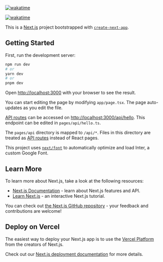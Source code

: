 <a href="https://wakatime.com/badge/user/2b9bc0da-3bf8-4082-b333-bc011089fbbb/project/9bba22e9-ab35-4d84-aa72-c6cb787fc213"><img src="https://wakatime.com/badge/user/2b9bc0da-3bf8-4082-b333-bc011089fbbb/project/9bba22e9-ab35-4d84-aa72-c6cb787fc213.svg" alt="wakatime"></a>

[![wakatime](https://wakatime.com/badge/user/2b9bc0da-3bf8-4082-b333-bc011089fbbb/project/9bba22e9-ab35-4d84-aa72-c6cb787fc213.svg)](https://wakatime.com/badge/user/2b9bc0da-3bf8-4082-b333-bc011089fbbb/project/9bba22e9-ab35-4d84-aa72-c6cb787fc213)

This is a [Next.js](https://nextjs.org/) project bootstrapped with [`create-next-app`](https://github.com/vercel/next.js/tree/canary/packages/create-next-app).

## Getting Started

First, run the development server:

```bash
npm run dev
# or
yarn dev
# or
pnpm dev
```

Open [http://localhost:3000](http://localhost:3000) with your browser to see the result.

You can start editing the page by modifying `app/page.tsx`. The page auto-updates as you edit the file.

[API routes](https://nextjs.org/docs/api-routes/introduction) can be accessed on [http://localhost:3000/api/hello](http://localhost:3000/api/hello). This endpoint can be edited in `pages/api/hello.ts`.

The `pages/api` directory is mapped to `/api/*`. Files in this directory are treated as [API routes](https://nextjs.org/docs/api-routes/introduction) instead of React pages.

This project uses [`next/font`](https://nextjs.org/docs/basic-features/font-optimization) to automatically optimize and load Inter, a custom Google Font.

## Learn More

To learn more about Next.js, take a look at the following resources:

- [Next.js Documentation](https://nextjs.org/docs) - learn about Next.js features and API.
- [Learn Next.js](https://nextjs.org/learn) - an interactive Next.js tutorial.

You can check out [the Next.js GitHub repository](https://github.com/vercel/next.js/) - your feedback and contributions are welcome!

## Deploy on Vercel

The easiest way to deploy your Next.js app is to use the [Vercel Platform](https://vercel.com/new?utm_medium=default-template&filter=next.js&utm_source=create-next-app&utm_campaign=create-next-app-readme) from the creators of Next.js.

Check out our [Next.js deployment documentation](https://nextjs.org/docs/deployment) for more details.
